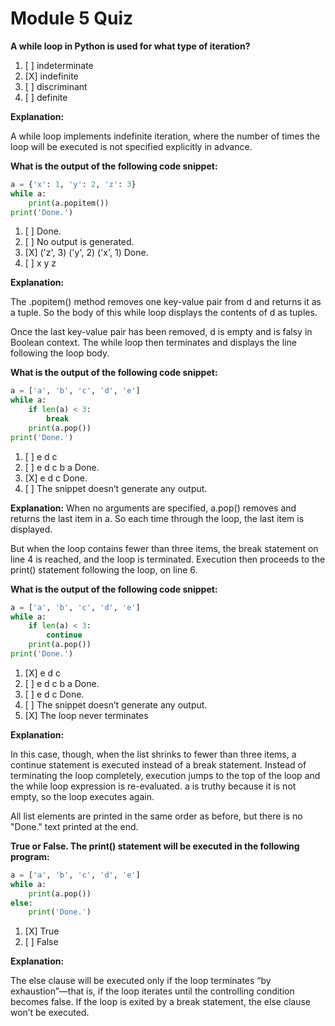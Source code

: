 # Module 5 Quiz

**A while loop in Python is used for what type of iteration?**

1. [ ] indeterminate
1. [X] indefinite
1. [ ] discriminant
1. [ ] definite

**Explanation:**

A while loop implements indefinite iteration, where the number of times the loop will be executed is not specified explicitly in advance.


**What is the output of the following code snippet:**

```python
a = {'x': 1, 'y': 2, 'z': 3}
while a:
    print(a.popitem())
print('Done.')
```

1. [ ] Done.
1. [ ] No output is generated.
1. [X] ('z', 3)
       ('y', 2)
       ('x', 1)
       Done.
1. [ ]  x
        y
        z

**Explanation:**

The .popitem() method removes one key-value pair from d and returns it as a tuple. So the body of this while loop displays the contents of d as tuples.

Once the last key-value pair has been removed, d is empty and is falsy in Boolean context. The while loop then terminates and displays the line following the loop body.

**What is the output of the following code snippet:**

```python
a = ['a', 'b', 'c', 'd', 'e']
while a:
    if len(a) < 3:
        break
    print(a.pop())
print('Done.')
```

1. [ ]  e
        d
        c
1. [ ]  e
        d
        c
        b
        a
        Done.
1. [X]  e
        d
        c
        Done.
1. [ ] The snippet doesn’t generate any output.

**Explanation:**
When no arguments are specified, a.pop() removes and returns the last item in a. So each time through the loop, the last item is displayed.

But when the loop contains fewer than three items, the break statement on line 4 is reached, and the loop is terminated. Execution then proceeds to the print() statement following the loop, on line 6.

**What is the output of the following code snippet:**

```python
a = ['a', 'b', 'c', 'd', 'e']
while a:
    if len(a) < 3:
        continue
    print(a.pop())
print('Done.')
```

1. [X]  e
        d
        c
1. [ ]  e
        d
        c
        b
        a
        Done.
1. [ ]  e
        d
        c
        Done.
1. [ ] The snippet doesn’t generate any output.
1. [X] The loop never terminates

**Explanation:**

In this case, though, when the list shrinks to fewer than three items, a continue statement is executed instead of a break statement. Instead of terminating the loop completely, execution jumps to the top of the loop and the while loop expression is re-evaluated. a is truthy because it is not empty, so the loop executes again.

All list elements are printed in the same order as before, but there is no "Done." text printed at the end.

**True or False. The print() statement will be executed in the following program:**

```python
a = ['a', 'b', 'c', 'd', 'e']
while a:
    print(a.pop())
else:
    print('Done.')
```
1. [X]  True
1. [ ]  False

**Explanation:**

The else clause will be executed only if the loop terminates “by exhaustion”—that is, if the loop iterates until the controlling condition becomes false. If the loop is exited by a break statement, the else clause won’t be executed.